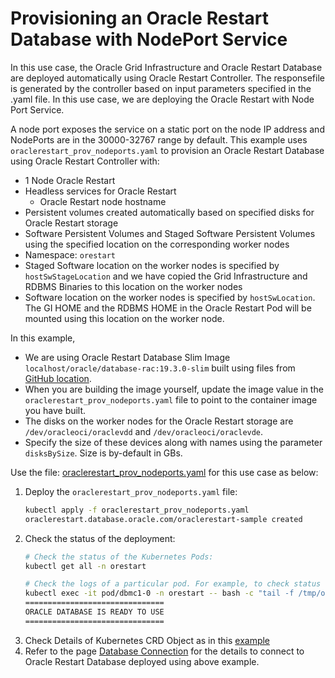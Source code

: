 # Provisioning an Oracle Restart Database with NodePort Service

In this use case, the Oracle Grid Infrastructure and Oracle Restart Database are deployed automatically using Oracle Restart Controller. The responsefile is generated by the controller based on input parameters specified in the .yaml file. 
In this use case, we are deploying the Oracle Restart with Node Port Service.

A node port exposes the service on a static port on the node IP address and NodePorts are in the 30000-32767 range by default.
This example uses `oraclerestart_prov_nodeports.yaml` to provision an Oracle Restart Database using Oracle Restart Controller with:

* 1 Node Oracle Restart
* Headless services for Oracle Restart
  * Oracle Restart node hostname
* Persistent volumes created automatically based on specified disks for Oracle Restart storage
* Software Persistent Volumes and Staged Software Persistent Volumes using the specified location on the corresponding worker nodes
* Namespace: `orestart`
* Staged Software location on the worker nodes is specified by `hostSwStageLocation` and we have copied the Grid Infrastructure and RDBMS Binaries to this location on the worker nodes
* Software location on the worker nodes is specified by `hostSwLocation`. The GI HOME and the RDBMS HOME in the Oracle Restart Pod will be mounted using this location on the worker node.


In this example, 
  * We are using Oracle Restart Database Slim Image `localhost/oracle/database-rac:19.3.0-slim` built using files from [GitHub location](./https://orahub.oci.oraclecorp.com/rac-docker-dev/rac-docker-images/-/blob/master/OracleRealApplicationClusters/README.md#building-oracle-rac-database-container-slim-image). 
  * When you are building the image yourself, update the image value in the `oraclerestart_prov_nodeports.yaml` file to point to the container image you have built. 
  * The disks on the worker nodes for the Oracle Restart storage are `/dev/oracleoci/oraclevdd` and `/dev/oracleoci/oraclevde`. 
  * Specify the size of these devices along with names using the parameter `disksBySize`. Size is by-default in GBs.  

  
Use the file: [oraclerestart_prov_nodeports.yaml](./oraclerestart_prov_nodeports.yaml) for this use case as below:

1. Deploy the `oraclerestart_prov_nodeports.yaml` file:
    ```sh
    kubectl apply -f oraclerestart_prov_nodeports.yaml
    oraclerestart.database.oracle.com/oraclerestart-sample created
    ```
2. Check the status of the deployment:
    ```sh
    # Check the status of the Kubernetes Pods:    
    kubectl get all -n orestart

    # Check the logs of a particular pod. For example, to check status of pod "dbmc1-0":    
    kubectl exec -it pod/dbmc1-0 -n orestart -- bash -c "tail -f /tmp/orod/oracle_rac_setup.log"
    ===============================
    ORACLE DATABASE IS READY TO USE
    ===============================
    ```
3. Check Details of Kubernetes CRD Object as in this [example](./orestart_nodeport_object.txt)
4. Refer to the page [Database Connection](./database_connection.md) for the details to connect to Oracle Restart Database deployed using above example.
